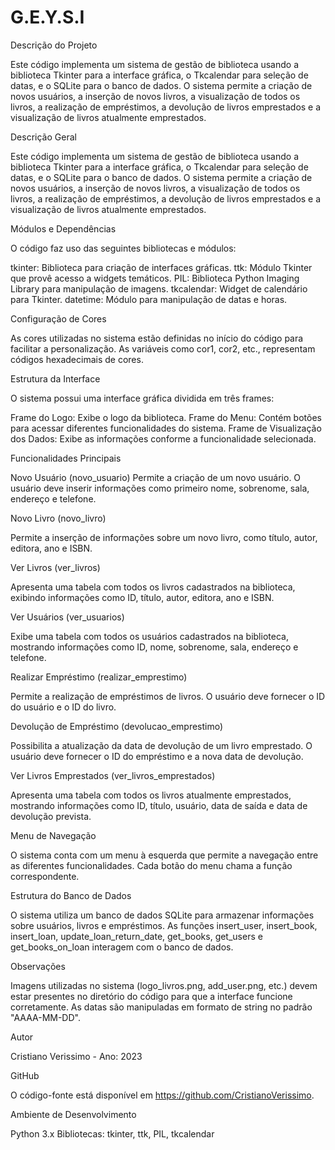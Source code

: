 # G.E.Y.S.I

Descrição do Projeto

Este código implementa um sistema de gestão de biblioteca usando a biblioteca Tkinter para a interface gráfica, o Tkcalendar para seleção de datas, e o SQLite para o banco de dados. O sistema permite a criação de novos usuários, a inserção de novos livros, a visualização de todos os livros, a realização de empréstimos, a devolução de livros emprestados e a visualização de livros atualmente emprestados.

Descrição Geral

Este código implementa um sistema de gestão de biblioteca usando a biblioteca Tkinter para a interface gráfica, o Tkcalendar para seleção de datas, e o SQLite para o banco de dados. O sistema permite a criação de novos usuários, a inserção de novos livros, a visualização de todos os livros, a realização de empréstimos, a devolução de livros emprestados e a visualização de livros atualmente emprestados.

Módulos e Dependências

O código faz uso das seguintes bibliotecas e módulos:

tkinter: Biblioteca para criação de interfaces gráficas.
ttk: Módulo Tkinter que provê acesso a widgets temáticos.
PIL: Biblioteca Python Imaging Library para manipulação de imagens.
tkcalendar: Widget de calendário para Tkinter.
datetime: Módulo para manipulação de datas e horas.

Configuração de Cores

As cores utilizadas no sistema estão definidas no início do código para facilitar a personalização. As variáveis como cor1, cor2, etc., representam códigos hexadecimais de cores.

Estrutura da Interface

O sistema possui uma interface gráfica dividida em três frames:

Frame do Logo: Exibe o logo da biblioteca.
Frame do Menu: Contém botões para acessar diferentes funcionalidades do sistema.
Frame de Visualização dos Dados: Exibe as informações conforme a funcionalidade selecionada.

Funcionalidades Principais

Novo Usuário (novo_usuario)
Permite a criação de um novo usuário. O usuário deve inserir informações como primeiro nome, sobrenome, sala, endereço e telefone.

Novo Livro (novo_livro)

Permite a inserção de informações sobre um novo livro, como título, autor, editora, ano e ISBN.

Ver Livros (ver_livros)

Apresenta uma tabela com todos os livros cadastrados na biblioteca, exibindo informações como ID, título, autor, editora, ano e ISBN.

Ver Usuários (ver_usuarios)

Exibe uma tabela com todos os usuários cadastrados na biblioteca, mostrando informações como ID, nome, sobrenome, sala, endereço e telefone.

Realizar Empréstimo (realizar_emprestimo)

Permite a realização de empréstimos de livros. O usuário deve fornecer o ID do usuário e o ID do livro.

Devolução de Empréstimo (devolucao_emprestimo)

Possibilita a atualização da data de devolução de um livro emprestado. O usuário deve fornecer o ID do empréstimo e a nova data de devolução.

Ver Livros Emprestados (ver_livros_emprestados)

Apresenta uma tabela com todos os livros atualmente emprestados, mostrando informações como ID, título, usuário, data de saída e data de devolução prevista.

Menu de Navegação

O sistema conta com um menu à esquerda que permite a navegação entre as diferentes funcionalidades. Cada botão do menu chama a função correspondente.

Estrutura do Banco de Dados

O sistema utiliza um banco de dados SQLite para armazenar informações sobre usuários, livros e empréstimos. As funções insert_user, insert_book, insert_loan, update_loan_return_date, get_books, get_users e get_books_on_loan interagem com o banco de dados.

Observações

Imagens utilizadas no sistema (logo_livros.png, add_user.png, etc.) devem estar presentes no diretório do código para que a interface funcione corretamente.
As datas são manipuladas em formato de string no padrão "AAAA-MM-DD".

Autor

Cristiano Verissimo - Ano: 2023

GitHub

O código-fonte está disponível em https://github.com/CristianoVerissimo.

Ambiente de Desenvolvimento

Python 3.x
Bibliotecas: tkinter, ttk, PIL, tkcalendar